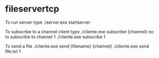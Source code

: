 # fileservertcp
To run server type
./server.exe startserver

To subscribe to a channel client type
./cliente.exe subscribe {channel}
ex: 
to subscribe to channel 1
./cliente.exe subscribe 1

To send a file
./cliente.exe send {filename} {channel}
./cliente.exe send file.txt 1
